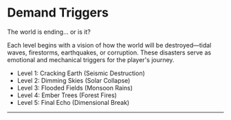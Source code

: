 # Demand Triggers

The world is ending... or is it?

Each level begins with a vision of how the world will be destroyed—tidal waves, firestorms, earthquakes, or corruption. These disasters serve as emotional and mechanical triggers for the player's journey.

- Level 1: Cracking Earth (Seismic Destruction)
- Level 2: Dimming Skies (Solar Collapse)
- Level 3: Flooded Fields (Monsoon Rains)
- Level 4: Ember Trees (Forest Fires)
- Level 5: Final Echo (Dimensional Break)

---